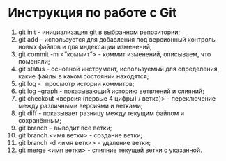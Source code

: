 # Инструкция по работе с Git
1. git init -  инициализация git в выбранном репозитории;
2. git add <file> - используется для добавления под версионный контроль новых файлов и для индексации изменений;
3. git commit -m <”коммит”> - коммит изменений, описываем, что поменяли;
4. git status - основной инструмент, используемый для определения, какие файлы в каком состоянии находятся;
5. git log -   просмотр истории коммитов;
6. git log –graph - показывающий историю ветвлений и слияний;
7. git checkout <версия (первые 4  цифры)  / ветка)> -  переключение между различными версиями и ветками;
8. git diff - показывает разницу между текущим файлом и сохранённым;
9. git branch – выводит все ветки;
10. git branch <имя ветки> - создание ветки;
11. git branch -d <имя ветки> - удаление ветки;
12. git merge <имя ветки> - слияние текущей ветки с указанной.
